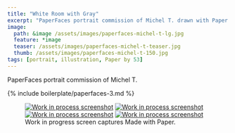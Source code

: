 ```yaml
---
title: "White Room with Gray"
excerpt: "PaperFaces portrait commission of Michel T. drawn with Paper by 53 on an iPad."
image: 
  path: &image /assets/images/paperfaces-michel-t-lg.jpg 
  feature: *image
  teaser: /assets/images/paperfaces-michel-t-teaser.jpg
  thumb: /assets/images/paperfaces-michel-t-150.jpg
tags: [portrait, illustration, Paper by 53]
---
```


PaperFaces portrait commission of Michel T. 

{% include boilerplate/paperfaces-3.md %}

<figure class="third">
  <a href="{{ site.url }}/assets/images/paperfaces-michel-t-process-1-lg.jpg"><img src="{{ site.url }}/assets/images/paperfaces-michel-t-process-1-600.jpg" alt="Work in process screenshot"></a>
  <a href="{{ site.url }}/assets/images/paperfaces-michel-t-process-2-lg.jpg"><img src="{{ site.url }}/assets/images/paperfaces-michel-t-process-2-600.jpg" alt="Work in process screenshot"></a>
  <a href="{{ site.url }}/assets/images/paperfaces-michel-t-process-3-lg.jpg"><img src="{{ site.url }}/assets/images/paperfaces-michel-t-process-3-600.jpg" alt="Work in process screenshot"></a>
  <a href="{{ site.url }}/assets/images/paperfaces-michel-t-process-4-lg.jpg"><img src="{{ site.url }}/assets/images/paperfaces-michel-t-process-4-600.jpg" alt="Work in process screenshot"></a>
  <figcaption>Work in progress screen captures Made with Paper.</figcaption>
</figure>